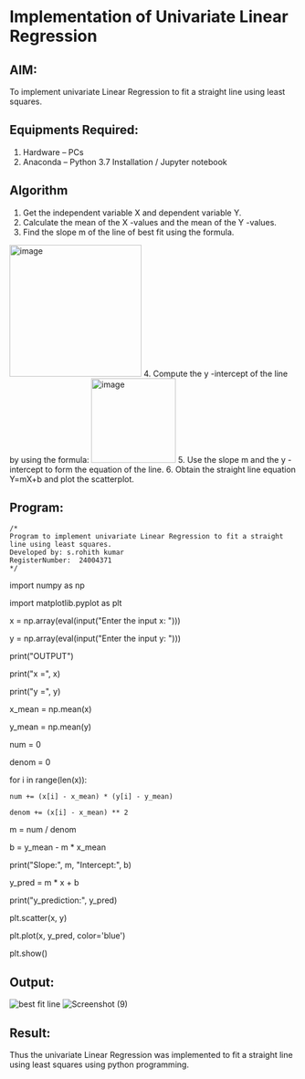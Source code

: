 # Implementation of Univariate Linear Regression
## AIM:
To implement univariate Linear Regression to fit a straight line using least squares.

## Equipments Required:
1. Hardware – PCs
2. Anaconda – Python 3.7 Installation / Jupyter notebook

## Algorithm
1. Get the independent variable X and dependent variable Y.
2. Calculate the mean of the X -values and the mean of the Y -values.
3. Find the slope m of the line of best fit using the formula. 
<img width="231" alt="image" src="https://user-images.githubusercontent.com/93026020/192078527-b3b5ee3e-992f-46c4-865b-3b7ce4ac54ad.png">
4. Compute the y -intercept of the line by using the formula:
<img width="148" alt="image" src="https://user-images.githubusercontent.com/93026020/192078545-79d70b90-7e9d-4b85-9f8b-9d7548a4c5a4.png">
5. Use the slope m and the y -intercept to form the equation of the line.
6. Obtain the straight line equation Y=mX+b and plot the scatterplot.

## Program:
```
/*
Program to implement univariate Linear Regression to fit a straight line using least squares.
Developed by: s.rohith kumar
RegisterNumber:  24004371
*/
```
import numpy as np

import matplotlib.pyplot as plt

x = np.array(eval(input("Enter the input x: ")))

y = np.array(eval(input("Enter the input y: ")))

print("OUTPUT")

print("x =", x)

print("y =", y)

x_mean = np.mean(x)

y_mean = np.mean(y)

num = 0

denom = 0

for i in range(len(x)):

    num += (x[i] - x_mean) * (y[i] - y_mean)
    
    denom += (x[i] - x_mean) ** 2

m = num / denom

b = y_mean - m * x_mean


print("Slope:", m, "Intercept:", b)


y_pred = m * x + b

print("y_prediction:", y_pred)

plt.scatter(x, y)

plt.plot(x, y_pred, color='blue')

plt.show()


## Output:
![best fit line](sam.png)
![Screenshot (9)](https://github.com/user-attachments/assets/81907713-4d7a-4d76-a895-acaaf0b24c76)


## Result:
Thus the univariate Linear Regression was implemented to fit a straight line using least squares using python programming.
